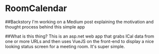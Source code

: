 # RoomCalendar

##Backstory
I'm working on a Medium post explaining the motivation and thought process behind this simple app

##What is this thing?
This is an asp.net web app that grabs ICal data from one or more URLs and then uses VueJS on the front-end to display a nice looking status screen for a meeting room. It's super simple.
